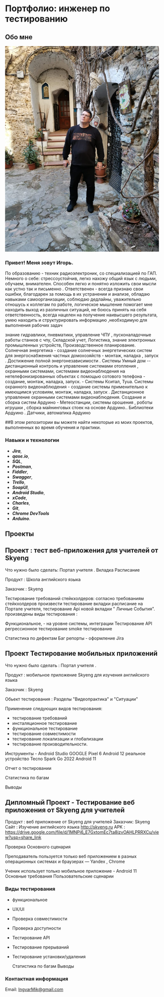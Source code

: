 # Портфолио: инженер по тестированию

## Обо мне 
![alt text](https://github.com/IngvarMik/AivarKandma/blob/main/IMG-20200218-WA0048.jpg)

### Привет! Меня зовут Игорь.
По образованию - техник радиоэлектроник, со специализацией по ГАП.
Немного о себе:
стрессоустойчив, легко нахожу общий язык с людьми, обучаем, внимателен.
Способен легко и понятно изложить свои мысли как устно так и письменно .
Ответственен - всегда признаю свои ошибки,
благодарен за помощь в их устранении и анализе,
обладаю навыками самоорганизации,
соблюдаю дедлайны,
уважительно отношусь к коллегам по работе,
логическое мышление помогает мне находить выход из различных ситуаций,
не боюсь принять на себя ответственность,
всегда нацелен на получение наивысшего результата,
умею находить и структурировать информацию ,необходимую для выполнения рабочих задач

знание гидравлики, пневматики, управление ЧПУ ,
пусконаладочные работы станков с чпу, Складской учет, Логистика, знание электронных промышленных устройств, Производственное планирование.
Солнечная энергетика - создание солнечных энергетических систем для энергоснабжения частных домохозяйств - монтаж, наладка , запуск . Достижение полной энергонезависимости .
Системы Умный дом -- дистанционный контроль и управление системами отопления , охранными системами, системами видеонаблюдения на нетелефонизированных объектах с помощью сотового телефона - создание, монтаж, наладка, запуск. - Системы Кситал, Tyua.
Системы охранного видеонаблюдения - создание системы применительно к имеющимся условиям, монтаж, наладка, запуск . Дистанционное управление охранными системами видеонаблюдения.
Создание и сборка систем Ардуино - Метеостанции, системы орошения , роботы игрушки , сборка майнинговых стоек на основе Ардуино.. Библиотеки Ардуино . Датчики, автоматика Ардуино

##В этом репозитории вы можете найти некоторые из моих проектов, выполненных во время обучения и практики.

### Навыки и технологии


* ***Jira***,
* ***qase.io***,
* ***SQL***,
* ***Postman***,
* ***Fiddler***,
* ***Swagger***,
* ***Trello***,
* ***SoapUI***,
* ***Android Studio***,
* ***xCode***, 
* ***Charles***,
* ***Git***,
* ***Chrome DevTools***
* ***Arduino***.

## Проекты

## Проект : тест веб-приложения для учителей от Skyeng
Что нужно было сделать:
Портал учителя . Вкладка Расписание

Продукт : Школа английского языка

Заказчик : Skyeng

Тестирование требований стейкхолдеров: 
согласно требованиям стейкхолдеров произвести тестирование вкладки расписание на Портале учителя, 
тестирование Api новой вкладки " Личные События".
произведены виды тестирования :

Функциональное, - на уровне системы, интеграции
Тестирование API
регрессионное тестирование 
smoke тестирование

Статистика по дефектам
Баг репорты - оформление Jira

## Проект Тестирование мобильных приложений
Что нужно было сделать : 
Портал учителя . 

Продукт : мобильное приложение Skyeng для изучения английского языка

Заказчик : Skyeng

Обьект тестирования : Разделы "Видеопрактика" и "Ситуации"

 Применение следующих видов тестирования:
 - тестирование требований
 - инсталяционное тестирование
 - функциональное тестирование
 - тестирование совместимости
 - тестирование локализации и глобализации
 - тестирование производительности.

Инструменты - 
Android Studio GOOGLE Pixel 6 Android 12
реальное устройство Tecno Spark Go 2022 Android 11

Отчет о тестировании

Статистика по багам

Выводы

## Дипломный Проект -  Тестирование веб приложения от Skyeng для учителей 

Продукт : веб приложение от Skyeng для учителей
Заказчик: Skyeng
Сайт : Изучение английского языка http://skyeng.ru
APK : https://drive.google.com/file/d/1MNPj6_E7GxtomEc7ta8izvOAHLPRRXCu/view?usp=share_link

Проверка Основного сценария 

Преподаватель пользуется только веб приложением в разных операционных системах и браузерах — Yandex , Сhrome

Ученик использует только мобильное приложение - Android 11
Основные требования
Пользовательские сценарии

 ### Виды тестирования

- функциональное
- UX/UI
- Проверка совместимости
- Проверка доступности
- Тестирование API
- Тестирование прерываний
- Тестирование установки/удаления

  Статистика по багам
  Выводы



### Контактная информация 
Email: IngvarMik@gmail.com 
                                     

